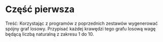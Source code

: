 # Część pierwsza
Treść: Korzystając z programów z poprzednich zestawów wygenerować spójny graf losowy. 
Przypisać każdej krawędzi tego grafu losową wagę będącą liczbą naturalną z zakresu 1 do 10.

